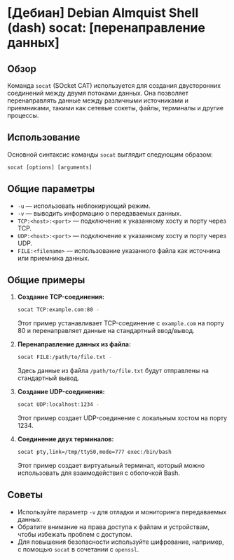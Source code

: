 # [Дебиан] Debian Almquist Shell (dash) socat: [перенаправление данных]

## Обзор
Команда `socat` (SOcket CAT) используется для создания двусторонних соединений между двумя потоками данных. Она позволяет перенаправлять данные между различными источниками и приемниками, такими как сетевые сокеты, файлы, терминалы и другие процессы.

## Использование
Основной синтаксис команды `socat` выглядит следующим образом:

```
socat [options] [arguments]
```

## Общие параметры
- `-u` — использовать неблокирующий режим.
- `-v` — выводить информацию о передаваемых данных.
- `TCP:<host>:<port>` — подключение к указанному хосту и порту через TCP.
- `UDP:<host>:<port>` — подключение к указанному хосту и порту через UDP.
- `FILE:<filename>` — использование указанного файла как источника или приемника данных.

## Общие примеры
1. **Создание TCP-соединения:**
   ```bash
   socat TCP:example.com:80 -
   ```
   Этот пример устанавливает TCP-соединение с `example.com` на порту 80 и перенаправляет данные на стандартный ввод/вывод.

2. **Перенаправление данных из файла:**
   ```bash
   socat FILE:/path/to/file.txt - 
   ```
   Здесь данные из файла `/path/to/file.txt` будут отправлены на стандартный вывод.

3. **Создание UDP-соединения:**
   ```bash
   socat UDP:localhost:1234 -
   ```
   Этот пример создает UDP-соединение с локальным хостом на порту 1234.

4. **Соединение двух терминалов:**
   ```bash
   socat pty,link=/tmp/ttyS0,mode=777 exec:/bin/bash
   ```
   Этот пример создает виртуальный терминал, который можно использовать для взаимодействия с оболочкой Bash.

## Советы
- Используйте параметр `-v` для отладки и мониторинга передаваемых данных.
- Обратите внимание на права доступа к файлам и устройствам, чтобы избежать проблем с доступом.
- Для повышения безопасности используйте шифрование, например, с помощью `socat` в сочетании с `openssl`.